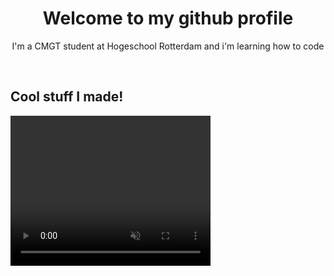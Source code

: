 <h1 align="center">Welcome to my github profile</h1>
<p align="center">I'm a CMGT student at Hogeschool Rotterdam and i'm learning how to code</p>
<br>
<h2>Cool stuff I made!</h2>
<div>
<video width="320" height="240" autoplay muted>
  <source src="https://www.youtube.com/watch?v=YdUONoeo918" type="video/mp4">
Your browser does not support the video tag.
</video>
</div>
